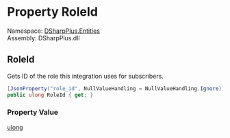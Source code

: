 # Property RoleId

Namespace: [DSharpPlus.Entities](DSharpPlus.Entities.md)  
Assembly: DSharpPlus.dll

## <a id="DSharpPlus_Entities_DiscordIntegration_RoleId"></a>RoleId

Gets ID of the role this integration uses for subscribers.

```csharp
[JsonProperty("role_id", NullValueHandling = NullValueHandling.Ignore)]
public ulong RoleId { get; }
```

### Property Value

[ulong](https://learn.microsoft.com/dotnet/api/system.uint64)

